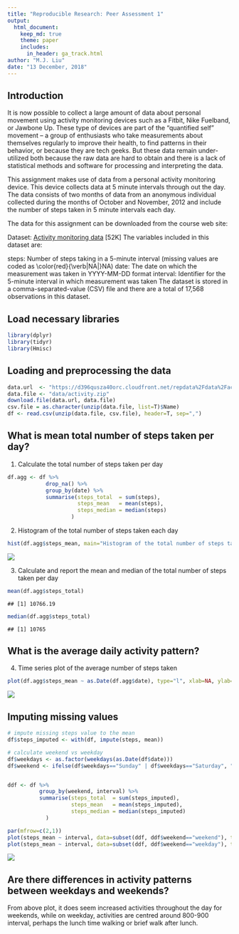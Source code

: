 ```yaml
---
title: "Reproducible Research: Peer Assessment 1"
output: 
  html_document:
    keep_md: true
    theme: paper 
    includes:
      in_header: ga_track.html
author: "M.J. Liu"
date: "13 December, 2018" 
---
```

## Introduction
It is now possible to collect a large amount of data about personal movement using activity monitoring devices such as a Fitbit, Nike Fuelband, or Jawbone Up. These type of devices are part of the “quantified self” movement – a group of enthusiasts who take measurements about themselves regularly to improve their health, to find patterns in their behavior, or because they are tech geeks. But these data remain under-utilized both because the raw data are hard to obtain and there is a lack of statistical methods and software for processing and interpreting the data.

This assignment makes use of data from a personal activity monitoring device. This device collects data at 5 minute intervals through out the day. The data consists of two months of data from an anonymous individual collected during the months of October and November, 2012 and include the number of steps taken in 5 minute intervals each day.

The data for this assignment can be downloaded from the course web site:

Dataset: [Activity monitoring data][1] [52K]
The variables included in this dataset are:

steps: Number of steps taking in a 5-minute interval (missing values are coded as \color{red}{\verb|NA|}NA)
date: The date on which the measurement was taken in YYYY-MM-DD format
interval: Identifier for the 5-minute interval in which measurement was taken
The dataset is stored in a comma-separated-value (CSV) file and there are a total of 17,568 observations in this dataset.

## Load necessary libraries

```r
library(dplyr)
library(tidyr)
library(Hmisc)
```

## Loading and preprocessing the data

```r
data.url  <- "https://d396qusza40orc.cloudfront.net/repdata%2Fdata%2Factivity.zip"
data.file <- "data/activity.zip"
download.file(data.url, data.file)
csv.file = as.character(unzip(data.file, list=T)$Name)
df <- read.csv(unzip(data.file, csv.file), header=T, sep=",")
```


## What is mean total number of steps taken per day?

1. Calculate the total number of steps taken per day  

```r
df.agg <- df %>% 
            drop_na() %>% 
            group_by(date) %>% 
            summarise(steps_total  = sum(steps), 
                      steps_mean   = mean(steps), 
                      steps_median = median(steps)
                    )
```
2. Histogram of the total number of steps taken each day  


```r
hist(df.agg$steps_mean, main="Histogram of the total number of steps taken each day", xlab=NA)
```

![](R2-PA1_files/figure-html/unnamed-chunk-4-1.png)<!-- -->

3. Calculate and report the mean and median of the total number of steps taken per day  


```r
mean(df.agg$steps_total)
```

```
## [1] 10766.19
```

```r
median(df.agg$steps_total)
```

```
## [1] 10765
```

## What is the average daily activity pattern?
4. Time series plot of the average number of steps taken  

```r
plot(df.agg$steps_mean ~ as.Date(df.agg$date), type="l", xlab=NA, ylab=NA, main = "average steps taken daily", frame=F, axes = T, col="#66cc00", cex.lab=.25)
```

![](R2-PA1_files/figure-html/unnamed-chunk-6-1.png)<!-- -->

## Imputing missing values


```r
# impute missing steps value to the mean
df$steps_imputed <- with(df, impute(steps, mean))

# calculate weekend vs weekday
df$weekdays <- as.factor(weekdays(as.Date(df$date)))
df$weekend <- ifelse(df$weekdays=="Sunday" | df$weekdays=="Saturday", "weekend", "weekday")


ddf <- df %>% 
          group_by(weekend, interval) %>% 
          summarise(steps_total  = sum(steps_imputed), 
                    steps_mean   = mean(steps_imputed), 
                    steps_median = median(steps_imputed)
            )

par(mfrow=c(2,1))
plot(steps_mean ~ interval, data=subset(ddf, ddf$weekend=="weekend"), type="l", xlab=NA, ylab=NA, main = "weekend", frame=F, axes = T, col="#66cc00", cex.lab=.25)
plot(steps_mean ~ interval, data=subset(ddf, ddf$weekend=="weekday"), type="l", xlab=NA, ylab=NA, main = "weekday", frame=F, axes = T, col="#66cc00", cex.lab=.25)
```

![](R2-PA1_files/figure-html/unnamed-chunk-7-1.png)<!-- -->

## Are there differences in activity patterns between weekdays and weekends?
From above plot, it does seem increased activities throughout the day for weekends, while on weekday, activities are centred around 800-900 interval, perhaps the lunch time walking or brief walk after lunch. 


[1]: https://d396qusza40orc.cloudfront.net/repdata%2Fdata%2Factivity.zip
